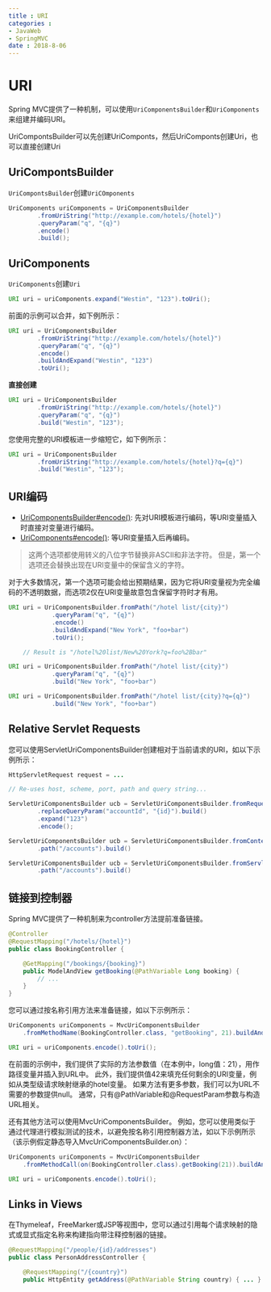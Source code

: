 ```yaml
---
title : URI
categories : 
- JavaWeb
- SpringMVC
date : 2018-8-06
---
```


# URI

Spring MVC提供了一种机制，可以使用`UriComponentsBuilder`和`UriComponents`来组建并编码URI。

UriCompontsBuilder可以先创建UriComponts，然后UriComponts创建Uri，也可以直接创建Uri

## UriCompontsBuilder

`UriCompontsBuilder`创建`UriCOmponents`

```java
UriComponents uriComponents = UriComponentsBuilder
        .fromUriString("http://example.com/hotels/{hotel}")  
        .queryParam("q", "{q}")  
        .encode() 
        .build(); 
```

## UriComponents

`UriComponents`创建`Uri`

```java
URI uri = uriComponents.expand("Westin", "123").toUri();  
```

前面的示例可以合并，如下例所示：

```java
URI uri = UriComponentsBuilder
        .fromUriString("http://example.com/hotels/{hotel}")
        .queryParam("q", "{q}")
        .encode()
        .buildAndExpand("Westin", "123")
        .toUri();
```

**直接创建**

```java
URI uri = UriComponentsBuilder
        .fromUriString("http://example.com/hotels/{hotel}")
        .queryParam("q", "{q}")
        .build("Westin", "123");
```

您使用完整的URI模板进一步缩短它，如下例所示：

```java
URI uri = UriComponentsBuilder
        .fromUriString("http://example.com/hotels/{hotel}?q={q}")
        .build("Westin", "123");
```

## URI编码

- [UriComponentsBuilder#encode()](https://docs.spring.io/spring-framework/docs/5.1.0.RELEASE/javadoc-api/org/springframework/web/util/UriComponentsBuilder.html#encode--): 先对URI模板进行编码，等URI变量插入时直接对变量进行编码。
- [UriComponents#encode()](https://docs.spring.io/spring-framework/docs/5.1.0.RELEASE/javadoc-api/org/springframework/web/util/UriComponents.html#encode--): 等URI变量插入后再编码。

> 这两个选项都使用转义的八位字节替换非ASCII和非法字符。 但是，第一个选项还会替换出现在URI变量中的保留含义的字符。

对于大多数情况，第一个选项可能会给出预期结果，因为它将URI变量视为完全编码的不透明数据，而选项2仅在URI变量故意包含保留字符时才有用。

```java
URI uri = UriComponentsBuilder.fromPath("/hotel list/{city}")
            .queryParam("q", "{q}")
            .encode()
            .buildAndExpand("New York", "foo+bar")
            .toUri();

    // Result is "/hotel%20list/New%20York?q=foo%2Bbar"
```

```java
URI uri = UriComponentsBuilder.fromPath("/hotel list/{city}")
            .queryParam("q", "{q}")
            .build("New York", "foo+bar")
```

```java
URI uri = UriComponentsBuilder.fromPath("/hotel list/{city}?q={q}")
            .build("New York", "foo+bar")
```

## Relative Servlet Requests

您可以使用ServletUriComponentsBuilder创建相对于当前请求的URI，如以下示例所示：

```java
HttpServletRequest request = ...

// Re-uses host, scheme, port, path and query string...

ServletUriComponentsBuilder ucb = ServletUriComponentsBuilder.fromRequest(request)
        .replaceQueryParam("accountId", "{id}").build()
        .expand("123")
        .encode();
```

```java
ServletUriComponentsBuilder ucb = ServletUriComponentsBuilder.fromContextPath(request)
        .path("/accounts").build()
```

```java
ServletUriComponentsBuilder ucb = ServletUriComponentsBuilder.fromServletMapping(request)
        .path("/accounts").build()
```

## 链接到控制器

Spring MVC提供了一种机制来为controller方法提前准备链接。

```java
@Controller
@RequestMapping("/hotels/{hotel}")
public class BookingController {

    @GetMapping("/bookings/{booking}")
    public ModelAndView getBooking(@PathVariable Long booking) {
        // ...
    }
}
```

您可以通过按名称引用方法来准备链接，如以下示例所示：

```java
UriComponents uriComponents = MvcUriComponentsBuilder
    .fromMethodName(BookingController.class, "getBooking", 21).buildAndExpand(42);

URI uri = uriComponents.encode().toUri();
```

在前面的示例中，我们提供了实际的方法参数值（在本例中，long值：21），用作路径变量并插入到URL中。 此外，我们提供值42来填充任何剩余的URI变量，例如从类型级请求映射继承的hotel变量。 如果方法有更多参数，我们可以为URL不需要的参数提供null。 通常，只有@PathVariable和@RequestParam参数与构造URL相关。

还有其他方法可以使用MvcUriComponentsBuilder。 例如，您可以使用类似于通过代理进行模拟测试的技术，以避免按名称引用控制器方法，如以下示例所示（该示例假定静态导入MvcUriComponentsBuilder.on）：

```java
UriComponents uriComponents = MvcUriComponentsBuilder
    .fromMethodCall(on(BookingController.class).getBooking(21)).buildAndExpand(42);

URI uri = uriComponents.encode().toUri();
```

## Links in Views

在Thymeleaf，FreeMarker或JSP等视图中，您可以通过引用每个请求映射的隐式或显式指定名称来构建指向带注释控制器的链接。

```java
@RequestMapping("/people/{id}/addresses")
public class PersonAddressController {

    @RequestMapping("/{country}")
    public HttpEntity getAddress(@PathVariable String country) { ... }
```